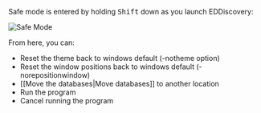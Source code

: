 Safe mode is entered by holding <kbd>Shift</kbd> down as you launch EDDiscovery:

![Safe Mode](http://i.imgur.com/K0ZUnV2.png)

From here, you can:

* Reset the theme back to windows default (-notheme option)
* Reset the window positions back to windows default (-norepositionwindow)
* [[Move the databases|Move databases]] to another location
* Run the program
* Cancel running the program

